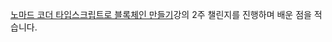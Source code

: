 [노마드 코더 타입스크립트로 블록체인 만들기](https://nomadcoders.co/typescript-for-beginners)강의 2주 챌린지를 진행하며 배운 점을 적습니다.